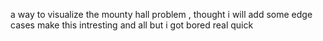  a way to visualize the mounty hall problem ,
thought i will add some edge cases make this intresting and all but i got bored real quick 
